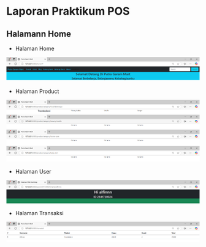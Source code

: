 # Laporan Praktikum POS

## Halamann Home

- Halaman Home 

<img src = "image.png">

- Halaman Product

<img src = "image-1.png">

<img src = "image-2.png">

<img src = "image-3.png">

<img src = "image-4.png">

- Halaman User

<img src = "image-5.png">

- Halaman Transaksi

<img src = "image-6.png">